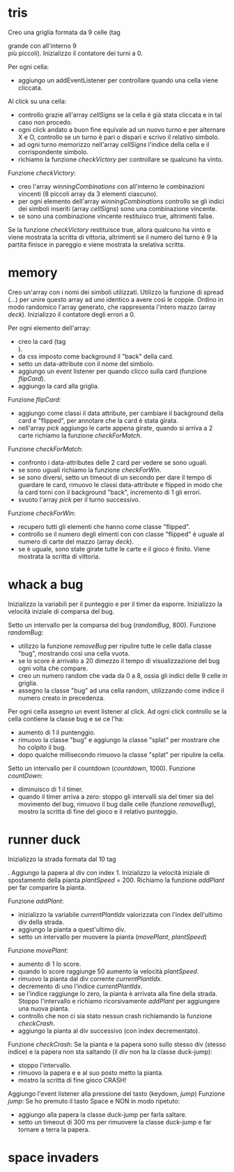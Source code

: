# tris

Creo una griglia formata da 9 celle (tag <div> grande con all'interno 9 <div> più piccoli).
Inizializzo il contatore dei turni a 0.

Per ogni cella: 
- aggiungo un addEventListener per controllare quando una cella viene cliccata.

Al click su una cella: 
- controllo grazie all'array *cellSigns* se la cella è già stata cliccata e in tal caso non procedo.
- ogni click andato a buon fine equivale ad un nuovo turno e per alternare X e O, controllo se un turno è pari o dispari e scrivo il relativo simbolo.
- ad ogni turno memorizzo nell'array *cellSigns* l'indice della cella e il corrispondente simbolo.
- richiamo la funzione *checkVictory* per controllare se qualcuno ha vinto.

Funzione *checkVictory*:
- creo l'array *winningCombinations* con all'interno le combinazioni vincenti (8 piccoli array da 3 elementi ciascuno).
- per ogni elemento dell'array *winningCombinations* controllo se gli indici dei simboli inseriti (array *cellSigns*) sono una combinazione vincente.
- se sono una combinazione vincente restituisco true, altrimenti false.

Se la funzione *checkVictory* restituisce true, allora qualcuno ha vinto e viene mostrata la scritta di vittoria, altrimenti se il numero del turno è 9 la partita finisce in pareggio e viene mostrata la srelativa scritta.

# memory

Creo un'array con i nomi dei simboli utilizzati.
Utilizzo la funzione di spread (...) per unire questo array ad uno identico a avere così le coppie.
Ordino in modo randomico l'array generato, che rappresenta l'intero mazzo (array *deck*).
Inizializzo il contatore degli errori a 0.

Per ogni elemento dell'array: 
- creo la card (tag <div>).
- da css imposto come background il "back" della card.
- setto un data-attribute con il nome del simbolo.
- aggiungo un event listener per quando clicco sulla card (funzione *flipCard*).
- aggiungo la card alla griglia.

Funzione *flipCard*:
- aggiungo come classi il data attribute, per cambiare il background della card e "flipped", per annotare che la card è stata girata.
- nell'array *pick* aggiungo le carte appena girate, quando si arriva a 2 carte richiamo la funzione *checkForMatch*.

Funzione *checkForMatch*:
- confronto i data-attributes delle 2 card per vedere se sono uguali.
- se sono uguali richiamo la funzione *checkForWin*.
- se sono diversi, setto un timeout di un secondo per dare il tempo di guardare le card, rimuovo le classi data-attribute e flipped in modo che la card torni con il background "back", incremento di 1 gli errori.
- svuoto l'array *pick* per il turno successivo.

Funzione *checkForWin*:
- recupero tutti gli elementi che hanno come classe "flipped".
- controllo se il numero degli elmenti con con classe "flipped" è uguale al numero di carte del mazzo (array *deck*).
- se è uguale, sono state girate tutte le carte e il gioco è finito. Viene mostrata la scritta di vittoria.

# whack a bug

Inizializzo la variabili per il punteggio e per il timer da esporre.
Inizializzo la velocità iniziale di comparsa del bug.

Setto un intervallo per la comparsa del bug (*randomBug*, 800).
Funzione *randomBug*:
- utilizzo la funzione *removeBug* per ripulire tutte le celle dalla classe "bug", mostrando così una cella vuota.
- se lo score è arrivato a 20 dimezzo il tempo di visualizzazione del bug ogni volta che compare.
- creo un numero random che vada da 0 a 8, ossia gli indici delle 9 celle in griglia.
- assegno la classe "bug" ad una cella random, utilizzando come indice il numero creato in precedenza.

Per ogni cella assegno un event listener al click.
Ad ogni click controllo se la cella contiene la classe bug e se ce l'ha:
- aumento di 1 il puntenggio.
- rimuovo la classe "bug" e aggiungo la classe "splat" per mostrare che ho colpito il bug.
- dopo qualche millisecondo rimuovo la classe "splat" per ripulire la cella.

Setto un intervallo per il countdown (*countdown*, 1000).
Funzione *countDown*:
- diminuisco di 1 il timer.
- quando il timer arriva a zero: stoppo gli intervalli sia del timer sia del movimento del bug, rimuovo il bug dalle celle (funzione *removeBug*), mostro la scritta di fine del gioco e il relativo punteggio.

# runner duck

Inizializzo la strada formata dal 10 tag <div>.
Aggiungo la papera al div con index 1.
Inizializzo la velocità iniziale di spostamento della pianta *plantSpeed* = 200.
Richiamo la funzione *addPlant* per far comparire la pianta.

Funzione *addPlant*:
- inizializzo la variabile *currentPlantIdx* valorizzata con l'index dell'ultimo div della strada.
- aggiungo la pianta a quest'ultimo div.
- setto un intervallo per muovere la pianta (*movePlant*, *plantSpeed*)

Funzione *movePlant*:
- aumento di 1 lo score.
- quando lo score raggiunge 50 aumento la velocità *plantSpeed*.
- rimuovo la pianta dal div corrente *currentPlantIdx*.
- decremento di uno l'indice *currentPlantIdx*.
- se l'indice raggiunge lo zero, la pianta è arrivata alla fine della strada. Stoppo l'intervallo e richiamo ricorsivamente *addPlant* per aggiungere una nuova pianta.
- controllo che non ci sia stato nessun crash richiamando la funzione *checkCrash*.
- aggiungo la pianta al div successivo (con index decrementato).

Funzione *checkCrash*:
Se la pianta e la papera sono sullo stesso div (stesso indice) e la papera non sta saltando (il div non ha la classe duck-jump):
- stoppo l'intervallo.
- rimuovo la papera e e al suo posto metto la pianta.
- mostro la scritta di fine gioco CRASH!

Aggiungo l'event listener alla pressione del tasto (keydown, *jump*)
Funzione *jump*:
Se ho premuto il tasto Space e NON in modo ripetuto:
- aggiungo alla papera la classe duck-jump per farla saltare.
- setto un timeout di 300 ms per rimuovere la classe duck-jump e far tornare a terra la papera.

# space invaders